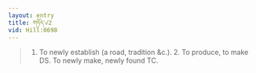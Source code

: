 ```yaml
---
layout: entry
title: གཏོད་√2
vid: Hill:0698
---
```

> 1. To newly establish (a road, tradition &c.). 2. To produce, to make DS. To newly make, newly found TC.
